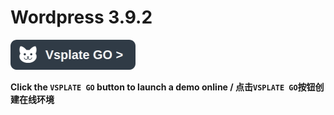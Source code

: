 # Wordpress 3.9.2

<a href="https://www.vsplate.com/?docker-compose=https://github.com/vsplate/dcenvs/wordpress/3.9.2"><img alt="VSPLATE GO" src="https://raw.githubusercontent.com/vsplate/images/master/vsgo_btn.png" width="200px"></a>

**Click the `VSPLATE GO` button to launch a demo online / 点击`VSPLATE GO`按钮创建在线环境**